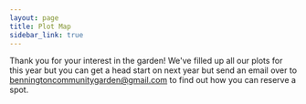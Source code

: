 ```yaml
---
layout: page
title: Plot Map
sidebar_link: true
---
```



Thank you for your interest in the garden! We've filled up all our plots for this year but you can get a head start on next year but send an email over to benningtoncommunitygarden@gmail.com to find out how you can reserve a spot.